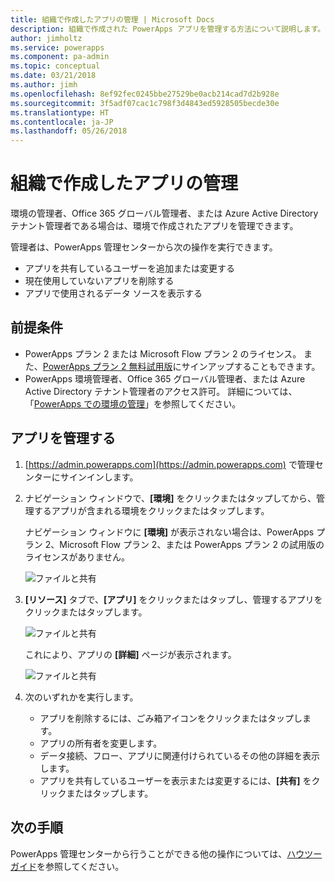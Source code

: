 ```yaml
---
title: 組織で作成したアプリの管理 | Microsoft Docs
description: 組織で作成された PowerApps アプリを管理する方法について説明します。
author: jimholtz
ms.service: powerapps
ms.component: pa-admin
ms.topic: conceptual
ms.date: 03/21/2018
ms.author: jimh
ms.openlocfilehash: 8ef92fec0245bbe27529be0acb214cad7d2b928e
ms.sourcegitcommit: 3f5adf07cac1c798f3d4843ed5928505becde30e
ms.translationtype: HT
ms.contentlocale: ja-JP
ms.lasthandoff: 05/26/2018
---
```

# <a name="manage-apps-created-in-your-organization"></a>組織で作成したアプリの管理
環境の管理者、Office 365 グローバル管理者、または Azure Active Directory テナント管理者である場合は、環境で作成されたアプリを管理できます。

管理者は、PowerApps 管理センターから次の操作を実行できます。
* アプリを共有しているユーザーを追加または変更する
* 現在使用していないアプリを削除する
* アプリで使用されるデータ ソースを表示する

## <a name="prerequisites"></a>前提条件
* PowerApps プラン 2 または Microsoft Flow プラン 2 のライセンス。 また、[PowerApps プラン 2 無料試用版](https://web.powerapps.com/signup?redirect=marketing&email=)にサインアップすることもできます。
* PowerApps 環境管理者、Office 365 グローバル管理者、または Azure Active Directory テナント管理者のアクセス許可。 詳細については、「[PowerApps での環境の管理](environments-administration.md)」を参照してください。

## <a name="manage-an-app"></a>アプリを管理する
1. [https://admin.powerapps.com](https://admin.powerapps.com) で管理センターにサインインします。
2. ナビゲーション ウィンドウで、**[環境]** をクリックまたはタップしてから、管理するアプリが含まれる環境をクリックまたはタップします。

    ナビゲーション ウィンドウに **[環境]** が表示されない場合は、PowerApps プラン 2、Microsoft Flow プラン 2、または PowerApps プラン 2 の試用版のライセンスがありません。

    ![ファイルと共有](./media/admin-manage-apps/environment.png)
3. **[リソース]** タブで、**[アプリ]** をクリックまたはタップし、管理するアプリをクリックまたはタップします。

   ![ファイルと共有](./media/admin-manage-apps/resources.png)

    これにより、アプリの **[詳細]** ページが表示されます。

    ![ファイルと共有](./media/admin-manage-apps/app-details.png)
4. 次のいずれかを実行します。

    * アプリを削除するには、ごみ箱アイコンをクリックまたはタップします。
    * アプリの所有者を変更します。
    * データ接続、フロー、アプリに関連付けられているその他の詳細を表示します。
    * アプリを共有しているユーザーを表示または変更するには、**[共有]** をクリックまたはタップします。

## <a name="next-steps"></a>次の手順
PowerApps 管理センターから行うことができる他の操作については、[ハウツー ガイド](signup-for-powerapps-admin.md)を参照してください。
